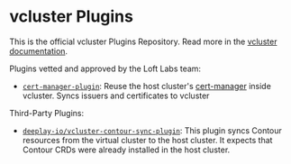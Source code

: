 # vcluster Plugins

This is the official vcluster Plugins Repository. Read more in the [vcluster documentation](https://www.vcluster.com/docs/plugins/overview).

Plugins vetted and approved by the Loft Labs team:
- [`cert-manager-plugin`](https://github.com/loft-sh/vcluster-plugins/tree/master/cert-manager-plugin): Reuse the host cluster's [cert-manager](https://cert-manager.io/docs/) inside vcluster. Syncs issuers and certificates to vcluster 


Third-Party Plugins:
- [`deeplay-io/vcluster-contour-sync-plugin`](https://github.com/deeplay-io/vcluster-contour-sync-plugin): This plugin syncs Contour resources from the virtual cluster to the host cluster. It expects that Contour CRDs were already installed in the host cluster.
